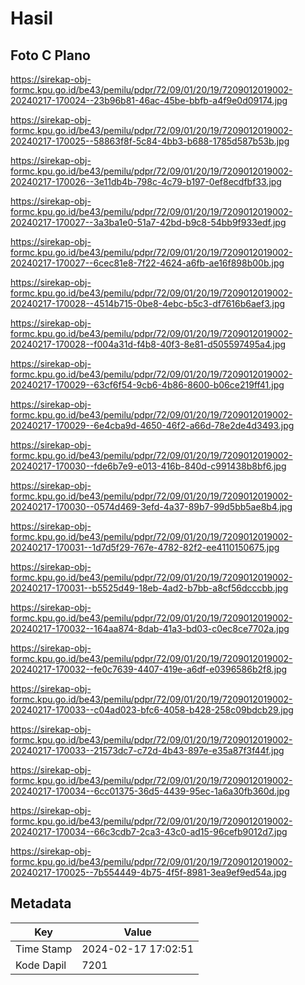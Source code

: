 # Hasil

## Foto C Plano

https://sirekap-obj-formc.kpu.go.id/be43/pemilu/pdpr/72/09/01/20/19/7209012019002-20240217-170024--23b96b81-46ac-45be-bbfb-a4f9e0d09174.jpg

https://sirekap-obj-formc.kpu.go.id/be43/pemilu/pdpr/72/09/01/20/19/7209012019002-20240217-170025--58863f8f-5c84-4bb3-b688-1785d587b53b.jpg

https://sirekap-obj-formc.kpu.go.id/be43/pemilu/pdpr/72/09/01/20/19/7209012019002-20240217-170026--3e11db4b-798c-4c79-b197-0ef8ecdfbf33.jpg

https://sirekap-obj-formc.kpu.go.id/be43/pemilu/pdpr/72/09/01/20/19/7209012019002-20240217-170027--3a3ba1e0-51a7-42bd-b9c8-54bb9f933edf.jpg

https://sirekap-obj-formc.kpu.go.id/be43/pemilu/pdpr/72/09/01/20/19/7209012019002-20240217-170027--6cec81e8-7f22-4624-a6fb-ae16f898b00b.jpg

https://sirekap-obj-formc.kpu.go.id/be43/pemilu/pdpr/72/09/01/20/19/7209012019002-20240217-170028--4514b715-0be8-4ebc-b5c3-df7616b6aef3.jpg

https://sirekap-obj-formc.kpu.go.id/be43/pemilu/pdpr/72/09/01/20/19/7209012019002-20240217-170028--f004a31d-f4b8-40f3-8e81-d505597495a4.jpg

https://sirekap-obj-formc.kpu.go.id/be43/pemilu/pdpr/72/09/01/20/19/7209012019002-20240217-170029--63cf6f54-9cb6-4b86-8600-b06ce219ff41.jpg

https://sirekap-obj-formc.kpu.go.id/be43/pemilu/pdpr/72/09/01/20/19/7209012019002-20240217-170029--6e4cba9d-4650-46f2-a66d-78e2de4d3493.jpg

https://sirekap-obj-formc.kpu.go.id/be43/pemilu/pdpr/72/09/01/20/19/7209012019002-20240217-170030--fde6b7e9-e013-416b-840d-c991438b8bf6.jpg

https://sirekap-obj-formc.kpu.go.id/be43/pemilu/pdpr/72/09/01/20/19/7209012019002-20240217-170030--0574d469-3efd-4a37-89b7-99d5bb5ae8b4.jpg

https://sirekap-obj-formc.kpu.go.id/be43/pemilu/pdpr/72/09/01/20/19/7209012019002-20240217-170031--1d7d5f29-767e-4782-82f2-ee4110150675.jpg

https://sirekap-obj-formc.kpu.go.id/be43/pemilu/pdpr/72/09/01/20/19/7209012019002-20240217-170031--b5525d49-18eb-4ad2-b7bb-a8cf56dcccbb.jpg

https://sirekap-obj-formc.kpu.go.id/be43/pemilu/pdpr/72/09/01/20/19/7209012019002-20240217-170032--164aa874-8dab-41a3-bd03-c0ec8ce7702a.jpg

https://sirekap-obj-formc.kpu.go.id/be43/pemilu/pdpr/72/09/01/20/19/7209012019002-20240217-170032--fe0c7639-4407-419e-a6df-e0396586b2f8.jpg

https://sirekap-obj-formc.kpu.go.id/be43/pemilu/pdpr/72/09/01/20/19/7209012019002-20240217-170033--c04ad023-bfc6-4058-b428-258c09bdcb29.jpg

https://sirekap-obj-formc.kpu.go.id/be43/pemilu/pdpr/72/09/01/20/19/7209012019002-20240217-170033--21573dc7-c72d-4b43-897e-e35a87f3f44f.jpg

https://sirekap-obj-formc.kpu.go.id/be43/pemilu/pdpr/72/09/01/20/19/7209012019002-20240217-170034--6cc01375-36d5-4439-95ec-1a6a30fb360d.jpg

https://sirekap-obj-formc.kpu.go.id/be43/pemilu/pdpr/72/09/01/20/19/7209012019002-20240217-170034--66c3cdb7-2ca3-43c0-ad15-96cefb9012d7.jpg

https://sirekap-obj-formc.kpu.go.id/be43/pemilu/pdpr/72/09/01/20/19/7209012019002-20240217-170025--7b554449-4b75-4f5f-8981-3ea9ef9ed54a.jpg


## Metadata

| Key        | Value               |
| ---------- | ------------------- |
| Time Stamp | 2024-02-17 17:02:51 |
| Kode Dapil | 7201                |



